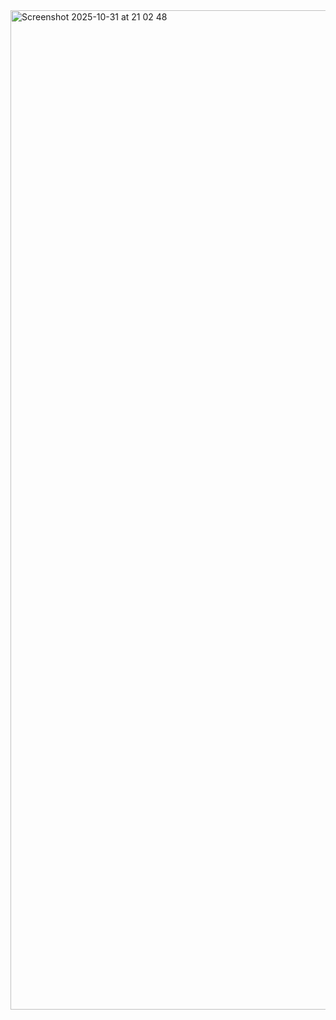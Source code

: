 <img width="1284" height="1599" alt="Screenshot 2025-10-31 at 21 02 48" src="https://github.com/user-attachments/assets/a72f7491-eacd-449e-b193-3b9503c7d4b6" />
